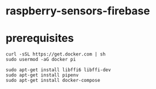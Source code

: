 # raspberry-sensors-firebase

# prerequisites
    curl -sSL https://get.docker.com | sh
    sudo usermod -aG docker pi    

    sudo apt-get install libffi6 libffi-dev
    sudo apt-get install pipenv
    sudo apt-get install docker-compose
